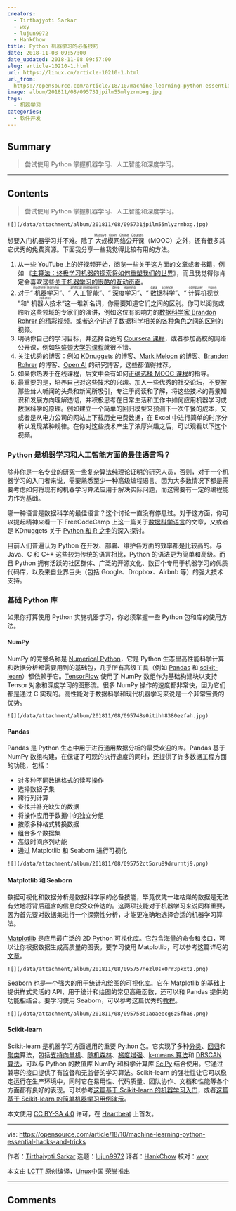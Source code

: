 ```yaml
---
creators:
  - Tirthajyoti Sarkar
  - wxy
  - lujun9972
  - HankChow
title: Python 机器学习的必备技巧
date: 2018-11-08 09:57:00
date_updated: 2018-11-08 09:57:00
slug: article-10210-1.html
url: https://linux.cn/article-10210-1.html
url_from: 
  https://opensource.com/article/18/10/machine-learning-python-essential-hacks-and-tricks
image: album/201811/08/095731jpilm55mlyzrmbxg.jpg
tags:
  - 机器学习
categories:
  - 软件开发
---
```


## Summary

> 尝试使用 Python 掌握机器学习、人工智能和深度学习。

***

<!-- more -->

## Contents

> 
> 尝试使用 Python 掌握机器学习、人工智能和深度学习。
> 
> 
> 

`![](/data/attachment/album/201811/08/095731jpilm55mlyzrmbxg.jpg)`

想要入门机器学习并不难。除了<ruby> 大规模网络公开课 <rt>  Massive Open Online Courses </rt></ruby>（MOOC）之外，还有很多其它优秀的免费资源。下面我分享一些我觉得比较有用的方法。

1. 从一些 YouTube 上的好视频开始，阅览一些关于这方面的文章或者书籍，例如 《[主算法：终极学习机器的探索将如何重塑我们的世界](https://www.goodreads.com/book/show/24612233-the-master-algorithm)》，而且我觉得你肯定会喜欢这些[关于机器学习的很酷的互动页面](http://www.r2d3.us/visual-intro-to-machine-learning-part-1/)。
2. 对于“<ruby> 机器学习 <rt>  machine learning </rt></ruby>”、“<ruby> 人工智能 <rt>  artificial intelligence </rt></ruby>”、“<ruby> 深度学习 <rt>  deep learning </rt></ruby>”、“<ruby> 数据科学 <rt>  data science </rt></ruby>”、“<ruby> 计算机视觉 <rt>  computer vision </rt></ruby>”和“<ruby> 机器人技术 <rt>  robotics </rt></ruby>”这一堆新名词，你需要知道它们之间的区别。你可以阅览或聆听这些领域的专家们的演讲，例如这位有影响力的[数据科学家 Brandon Rohrer 的精彩视频](https://www.youtube.com/watch?v=tKa0zDDDaQk)。或者这个讲述了数据科学相关的[各种角色之间的区别](https://www.youtube.com/watch?v=Ura_ioOcpQI)的视频。
3. 明确你自己的学习目标，并选择合适的 [Coursera 课程](https://www.coursera.org/learn/machine-learning)，或者参加高校的网络公开课，例如[华盛顿大学的课程](https://www.coursera.org/specializations/machine-learning)就很不错。
4. 关注优秀的博客：例如 [KDnuggets](https://www.kdnuggets.com/) 的博客、[Mark Meloon](http://www.markmeloon.com/) 的博客、[Brandon Rohrer](https://brohrer.github.io/blog.html) 的博客、[Open AI](https://blog.openai.com/) 的研究博客，这些都值得推荐。
5. 如果你热衷于在线课程，后文中会有如何[正确选择 MOOC 课程](https://towardsdatascience.com/how-to-choose-effective-moocs-for-machine-learning-and-data-science-8681700ed83f)的指导。
6. 最重要的是，培养自己对这些技术的兴趣。加入一些优秀的社交论坛，不要被那些耸人听闻的头条和新闻所吸引，专注于阅读和了解，将这些技术的背景知识和发展方向理解透彻，并积极思考在日常生活和工作中如何应用机器学习或数据科学的原理。例如建立一个简单的回归模型来预测下一次午餐的成本，又或者是从电力公司的网站上下载历史电费数据，在 Excel 中进行简单的时序分析以发现某种规律。在你对这些技术产生了浓厚兴趣之后，可以观看以下这个视频。

### Python 是机器学习和人工智能方面的最佳语言吗？

除非你是一名专业的研究一些复杂算法纯理论证明的研究人员，否则，对于一个机器学习的入门者来说，需要熟悉至少一种高级编程语言。因为大多数情况下都是需要考虑如何将现有的机器学习算法应用于解决实际问题，而这需要有一定的编程能力作为基础。

哪一种语言是数据科学的最佳语言？这个讨论一直没有停息过。对于这方面，你可以提起精神来看一下 FreeCodeCamp 上这一篇关于[数据科学语言](https://medium.freecodecamp.org/which-languages-should-you-learn-for-data-science-e806ba55a81f)的文章，又或者是 KDnuggets 关于 [Python 和 R 之争](https://www.kdnuggets.com/2017/09/python-vs-r-data-science-machine-learning.html)的深入探讨。

目前人们普遍认为 Python 在开发、部署、维护各方面的效率都是比较高的。与 Java、C 和 C++ 这些较为传统的语言相比，Python 的语法更为简单和高级。而且 Python 拥有活跃的社区群体、广泛的开源文化、数百个专用于机器学习的优质代码库，以及来自业界巨头（包括 Google、Dropbox、Airbnb 等）的强大技术支持。

### 基础 Python 库

如果你打算使用 Python 实施机器学习，你必须掌握一些 Python 包和库的使用方法。

#### NumPy

NumPy 的完整名称是 [Numerical Python](http://numpy.org/)，它是 Python 生态里高性能科学计算和数据分析都需要用到的基础包，几乎所有高级工具（例如 [Pandas](https://pandas.pydata.org/) 和 [scikit-learn](http://scikit-learn.org/)）都依赖于它。[TensorFlow](https://www.tensorflow.org/) 使用了 NumPy 数组作为基础构建块以支持 Tensor 对象和深度学习的图形流。很多 NumPy 操作的速度都非常快，因为它们都是通过 C 实现的。高性能对于数据科学和现代机器学习来说是一个非常宝贵的优势。

`![](/data/attachment/album/201811/08/095748s0itihh8380ezfah.jpg)`

#### Pandas

Pandas 是 Python 生态中用于进行通用数据分析的最受欢迎的库。Pandas 基于 NumPy 数组构建，在保证了可观的执行速度的同时，还提供了许多数据工程方面的功能，包括：

* 对多种不同数据格式的读写操作
* 选择数据子集
* 跨行列计算
* 查找并补充缺失的数据
* 将操作应用于数据中的独立分组
* 按照多种格式转换数据
* 组合多个数据集
* 高级时间序列功能
* 通过 Matplotlib 和 Seaborn 进行可视化

`![](/data/attachment/album/201811/08/095752ct5oru89drurntj9.png)`

#### Matplotlib 和 Seaborn

数据可视化和数据分析是数据科学家的必备技能，毕竟仅凭一堆枯燥的数据是无法有效地将背后蕴含的信息向受众传达的。这两项技能对于机器学习来说同样重要，因为首先要对数据集进行一个探索性分析，才能更准确地选择合适的机器学习算法。

[Matplotlib](https://matplotlib.org/) 是应用最广泛的 2D Python 可视化库。它包含海量的命令和接口，可以让你根据数据生成高质量的图表。要学习使用 Matplotlib，可以参考这篇详尽的[文章](https://realpython.com/python-matplotlib-guide/)。

`![](/data/attachment/album/201811/08/095757nezl0sx0rr3pkxtz.png)`

[Seaborn](https://seaborn.pydata.org/) 也是一个强大的用于统计和绘图的可视化库。它在 Matplotlib 的基础上提供样式灵活的 API、用于统计和绘图的常见高级函数，还可以和 Pandas 提供的功能相结合。要学习使用 Seaborn，可以参考这篇优秀的[教程](https://www.datacamp.com/community/tutorials/seaborn-python-tutorial)。

`![](/data/attachment/album/201811/08/095758e1aoaeecg6z5fha6.png)`

#### Scikit-learn

Scikit-learn 是机器学习方面通用的重要 Python 包。它实现了多种[分类](https://en.wikipedia.org/wiki/Statistical_classification)、[回归](https://en.wikipedia.org/wiki/Regression_analysis)和[聚类](https://en.wikipedia.org/wiki/Cluster_analysis)算法，包括[支持向量机](https://en.wikipedia.org/wiki/Support_vector_machine)、[随机森林](https://en.wikipedia.org/wiki/Random_forests)、[梯度增强](https://en.wikipedia.org/wiki/Gradient_boosting)、[k-means 算法](https://en.wikipedia.org/wiki/K-means_clustering)和 [DBSCAN 算法](https://en.wikipedia.org/wiki/DBSCAN)，可以与 Python 的数值库 NumPy 和科学计算库 [SciPy](https://en.wikipedia.org/wiki/SciPy) 结合使用。它通过兼容的接口提供了有监督和无监督的学习算法。Scikit-learn 的强壮性让它可以稳定运行在生产环境中，同时它在易用性、代码质量、团队协作、文档和性能等各个方面都有良好的表现。可以参考[这篇基于 Scikit-learn 的机器学习入门](http://scikit-learn.org/stable/tutorial/basic/tutorial.html)，或者[这篇基于 Scikit-learn 的简单机器学习用例演示](https://towardsdatascience.com/machine-learning-with-python-easy-and-robust-method-to-fit-nonlinear-data-19e8a1ddbd49)。

本文使用 [CC BY-SA 4.0](https://creativecommons.org/licenses/by-sa/4.0/) 许可，在 [Heartbeat](https://heartbeat.fritz.ai/some-essential-hacks-and-tricks-for-machine-learning-with-python-5478bc6593f2) 上首发。

---

via: <https://opensource.com/article/18/10/machine-learning-python-essential-hacks-and-tricks>

作者：[Tirthajyoti Sarkar](https://opensource.com/users/tirthajyoti) 选题：[lujun9972](https://github.com/lujun9972) 译者：[HankChow](https://github.com/HankChow) 校对：[wxy](https://github.com/wxy)

本文由 [LCTT](https://github.com/LCTT/TranslateProject) 原创编译，[Linux中国](https://linux.cn/) 荣誉推出

***

## Comments
